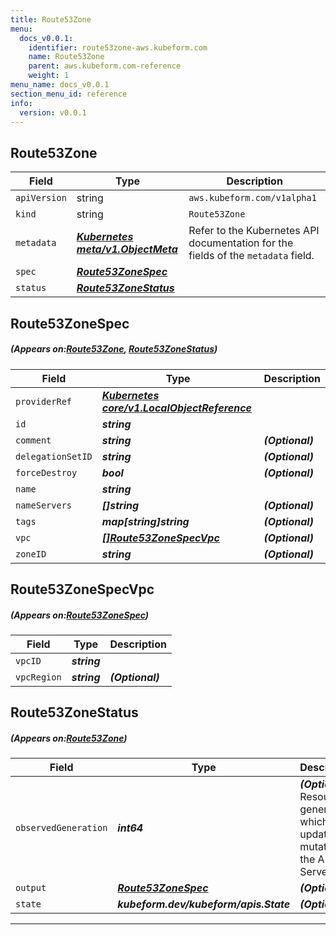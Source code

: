 ```yaml
---
title: Route53Zone
menu:
  docs_v0.0.1:
    identifier: route53zone-aws.kubeform.com
    name: Route53Zone
    parent: aws.kubeform.com-reference
    weight: 1
menu_name: docs_v0.0.1
section_menu_id: reference
info:
  version: v0.0.1
---
```


## Route53Zone
| Field | Type | Description |
| ------ | ----- | ----------- |
| `apiVersion` | string | `aws.kubeform.com/v1alpha1` |
|    `kind` | string | `Route53Zone` |
| `metadata` | ***[Kubernetes meta/v1.ObjectMeta](https://kubernetes.io/docs/reference/generated/kubernetes-api/v1.13/#objectmeta-v1-meta)***|Refer to the Kubernetes API documentation for the fields of the `metadata` field.|
| `spec` | ***[Route53ZoneSpec](#Route53ZoneSpec)***||
| `status` | ***[Route53ZoneStatus](#Route53ZoneStatus)***||
## Route53ZoneSpec
##### (Appears on:[Route53Zone](#Route53Zone), [Route53ZoneStatus](#Route53ZoneStatus))
| Field | Type | Description |
| ------ | ----- | ----------- |
| `providerRef` | ***[Kubernetes core/v1.LocalObjectReference](https://kubernetes.io/docs/reference/generated/kubernetes-api/v1.13/#localobjectreference-v1-core)***||
| `id` | ***string***||
| `comment` | ***string***| ***(Optional)*** |
| `delegationSetID` | ***string***| ***(Optional)*** |
| `forceDestroy` | ***bool***| ***(Optional)*** |
| `name` | ***string***||
| `nameServers` | ***[]string***| ***(Optional)*** |
| `tags` | ***map[string]string***| ***(Optional)*** |
| `vpc` | ***[[]Route53ZoneSpecVpc](#Route53ZoneSpecVpc)***| ***(Optional)*** |
| `zoneID` | ***string***| ***(Optional)*** |
## Route53ZoneSpecVpc
##### (Appears on:[Route53ZoneSpec](#Route53ZoneSpec))
| Field | Type | Description |
| ------ | ----- | ----------- |
| `vpcID` | ***string***||
| `vpcRegion` | ***string***| ***(Optional)*** |
## Route53ZoneStatus
##### (Appears on:[Route53Zone](#Route53Zone))
| Field | Type | Description |
| ------ | ----- | ----------- |
| `observedGeneration` | ***int64***| ***(Optional)*** Resource generation, which is updated on mutation by the API Server.|
| `output` | ***[Route53ZoneSpec](#Route53ZoneSpec)***| ***(Optional)*** |
| `state` | ***kubeform.dev/kubeform/apis.State***| ***(Optional)*** |
---
